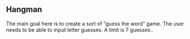 ## Hangman
The main goal here is to create a sort of “guess the word” game. The user needs to be able to input letter guesses. A limit is 7 guesses.. 
